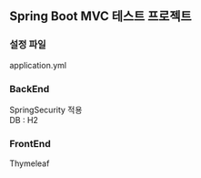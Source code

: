 ## Spring Boot MVC 테스트 프로젝트
### 설정 파일
application.yml

### BackEnd
SpringSecurity 적용<br/>
DB : H2

### FrontEnd
Thymeleaf
